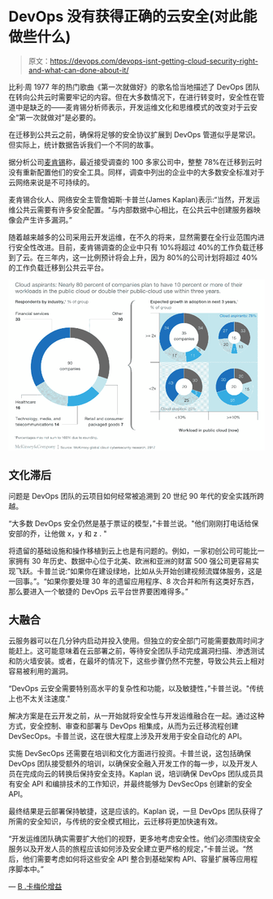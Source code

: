 # DevOps 没有获得正确的云安全(对此能做些什么)

> 原文：<https://devops.com/devops-isnt-getting-cloud-security-right-and-what-can-done-about-it/>

比利·周 1977 年的热门歌曲《第一次就做好》的歌名恰当地描述了 DevOps 团队在转向公共云时需要牢记的内容。但在大多数情况下，在进行转变时，安全性在管道中是缺乏的——麦肯锡分析师表示，开发运维文化和思维模式的改变对于云安全“第一次就做对”是必要的。

在迁移到公共云之前，确保将足够的安全协议扩展到 DevOps 管道似乎是常识。但实际上，统计数据告诉我们一个不同的故事。

据分析公司[麦肯锡](https://www.mckinsey.com/)称，最近接受调查的 100 多家公司中，整整 78%在迁移到云时没有重新配置他们的安全工具。同样，调查中列出的企业中的大多数安全标准对于云网络来说是不可持续的。

麦肯锡合伙人、网络安全主管詹姆斯·卡普兰(James Kaplan)表示:“当然，开发运维公共云需要有许多安全配置。“与内部数据中心相比，在公共云中创建服务器映像会产生许多漏洞。”

随着越来越多的公司采用云开发运维，在不久的将来，显然需要在全行业范围内进行安全性改进。目前，麦肯锡调查的企业中只有 10%将超过 40%的工作负载迁移到了云。在三年内，这一比例预计将会上升，因为 80%的公司计划将超过 40%的工作负载迁移到公共云平台。

![](img/ee5497db377c262d9eb2275261d4f0d5.png)

## **文化滞后**

问题是 DevOps 团队的云项目如何经常被追溯到 20 世纪 90 年代的安全实践所跨越。

“大多数 DevOps 安全仍然是基于票证的模型，”卡普兰说。"他们刚刚打电话给保安部的乔，让他做 x，y 和 z . "

将遗留的基础设施和操作移植到云上也是有问题的。例如，一家初创公司可能比一家拥有 30 年历史、数据中心位于北美、欧洲和亚洲的财富 500 强公司更容易实现飞跃。卡普兰说:“如果你在建设绿地，比如从头开始创建视频流媒体服务，这是一回事。”。“如果你要处理 30 年的遗留应用程序、8 次合并和所有这类好东西，那么要进入一个敏捷的 DevOps 云平台世界要困难得多。”

## **大融合**

云服务器可以在几分钟内启动并投入使用。但独立的安全部门可能需要数周时间才能赶上。这可能意味着在云部署之前，等待安全团队手动完成漏洞扫描、渗透测试和防火墙安装。或者，在最坏的情况下，这些步骤仍然不完整，导致公共云上相对容易被利用的漏洞。

“DevOps 云安全需要特别高水平的复杂性和功能，以及敏捷性，”卡普兰说。"传统上也不太关注速度."

解决方案是在云开发之前，从一开始就将安全性与开发运维融合在一起。通过这种方式，安全控制、审查和部署与 DevOps 相集成，从而为云迁移流程创建 DevSecOps。卡普兰说，这在很大程度上涉及开发用于安全自动化的 API。

实施 DevSecOps 还需要在培训和文化方面进行投资。卡普兰说，这包括确保 DevOps 团队接受额外的培训，以确保安全融入开发工作的每一步，以及开发人员在完成向云的转换后保持安全支持。Kaplan 说，培训确保 DevOps 团队成员具有安全 API 和编排技术的工作知识，并最终能够为 DevSecOps 创建新的安全 API。

最终结果是云部署保持敏捷，这是应该的。Kaplan 说，一旦 DevOps 团队获得了所需的安全知识，与传统的安全模式相比，云迁移将更加快速有效。

“开发运维团队确实需要扩大他们的视野，更多地考虑安全性。他们必须围绕安全服务以及开发人员的旅程应该如何涉及安全建立更严格的规定，”卡普兰说。“然后，他们需要考虑如何将这些安全 API 整合到基础架构 API、容量扩展等应用程序脚本中。”

— [B .卡梅伦增益](https://devops.com/author/b-cameron-gain/)